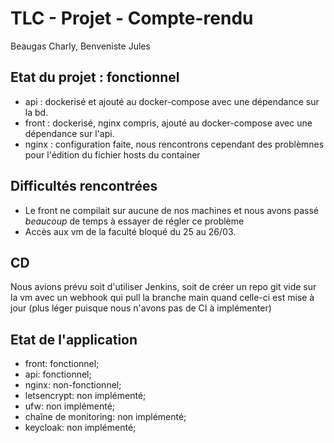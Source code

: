 # TLC - Projet - Compte-rendu
Beaugas Charly,
Benveniste Jules

## Etat du projet : fonctionnel


- api : dockerisé et ajouté au docker-compose avec une dépendance sur la bd.
- front : dockerisé, nginx compris, ajouté au docker-compose avec une dépendance sur l'api.
- nginx : configuration faite, nous rencontrons cependant des problèmnes pour l'édition du fichier hosts du container


## Difficultés rencontrées

- Le front ne compilait sur aucune de nos machines et nous avons passé *beaucoup* de temps à essayer de régler ce problème
- Accès aux vm de la faculté bloqué du 25 au 26/03.


## CD

Nous avions prévu soit d'utiliser Jenkins, soit de créer un repo git vide sur la vm avec un webhook qui pull la branche main quand celle-ci est mise à jour (plus léger puisque nous n'avons pas de CI à implémenter)


## Etat de l'application
- front: fonctionnel;
- api: fonctionnel;
- nginx: non-fonctionnel;
- letsencrypt: non implémenté;
- ufw: non implémenté;
- chaîne de monitoring: non implémenté;
- keycloak: non implémenté;